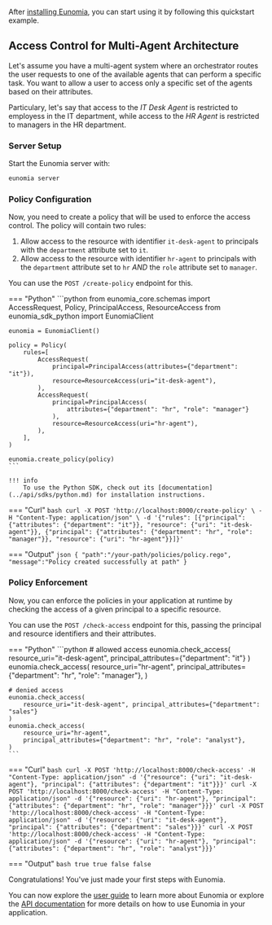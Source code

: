 After [installing Eunomia](installation.md), you can start using it by following this quickstart example.

## Access Control for Multi-Agent Architecture

Let's assume you have a multi-agent system where an orchestrator routes the user requests to one of the available agents that can perform a specific task. You want to allow a user to access only a specific set of the agents based on their attributes.

Particulary, let's say that access to the _IT Desk Agent_ is restricted to employess in the IT department, while access to the _HR Agent_ is restricted to managers in the HR department.

### Server Setup

Start the Eunomia server with:

```bash
eunomia server
```

### Policy Configuration

Now, you need to create a policy that will be used to enforce the access control. The policy will contain two rules:

1. Allow access to the resource with identifier `it-desk-agent` to principals with the `department` attribute set to `it`.
2. Allow access to the resource with identifier `hr-agent` to principals with the `department` attribute set to `hr` _AND_ the `role` attribute set to `manager`.

You can use the `POST /create-policy` endpoint for this.

=== "Python"
    ```python
    from eunomia_core.schemas import AccessRequest, Policy, PrincipalAccess, ResourceAccess
    from eunomia_sdk_python import EunomiaClient

    eunomia = EunomiaClient()

    policy = Policy(
        rules=[
            AccessRequest(
                principal=PrincipalAccess(attributes={"department": "it"}),
                resource=ResourceAccess(uri="it-desk-agent"),
            ),
            AccessRequest(
                principal=PrincipalAccess(
                    attributes={"department": "hr", "role": "manager"}
                ),
                resource=ResourceAccess(uri="hr-agent"),
            ),
        ],
    )

    eunomia.create_policy(policy)
    ```

    !!! info
        To use the Python SDK, check out its [documentation](../api/sdks/python.md) for installation instructions.

=== "Curl"
    ```bash
    curl -X POST 'http://localhost:8000/create-policy' \
    -H "Content-Type: application/json" \
    -d '{"rules": [{"principal": {"attributes": {"department": "it"}}, "resource": {"uri": "it-desk-agent"}}, {"principal": {"attributes": {"department": "hr", "role": "manager"}}, "resource": {"uri": "hr-agent"}}]}'
    ```

=== "Output"
    ```json
    {
        "path":"/your-path/policies/policy.rego",
        "message":"Policy created successfully at path"
    }
    ```

### Policy Enforcement

Now, you can enforce the policies in your application at runtime by checking the access of a given principal to a specific resource.

You can use the `POST /check-access` endpoint for this, passing the principal and resource identifiers and their attributes.

=== "Python"
    ```python
    # allowed access
    eunomia.check_access(
        resource_uri="it-desk-agent", principal_attributes={"department": "it"}
    )
    eunomia.check_access(
        resource_uri="hr-agent",
        principal_attributes={"department": "hr", "role": "manager"},
    )

    # denied access
    eunomia.check_access(
        resource_uri="it-desk-agent", principal_attributes={"department": "sales"}
    )
    eunomia.check_access(
        resource_uri="hr-agent",
        principal_attributes={"department": "hr", "role": "analyst"},
    )
    ```

=== "Curl"
    ```bash
    curl -X POST 'http://localhost:8000/check-access' -H "Content-Type: application/json" -d '{"resource": {"uri": "it-desk-agent"}, "principal": {"attributes": {"department": "it"}}}'
    curl -X POST 'http://localhost:8000/check-access' -H "Content-Type: application/json" -d '{"resource": {"uri": "hr-agent"}, "principal": {"attributes": {"department": "hr", "role": "manager"}}}'
    curl -X POST 'http://localhost:8000/check-access' -H "Content-Type: application/json" -d '{"resource": {"uri": "it-desk-agent"}, "principal": {"attributes": {"department": "sales"}}}'
    curl -X POST 'http://localhost:8000/check-access' -H "Content-Type: application/json" -d '{"resource": {"uri": "hr-agent"}, "principal": {"attributes": {"department": "hr", "role": "analyst"}}}'
    ```

=== "Output"
    ```bash
    true
    true
    false
    false
    ```

Congratulations! You've just made your first steps with Eunomia.

You can now explore the [user guide](user_guide/index.md) to learn more about Eunomia or explore the [API documentation](../api/index.md) for more details on how to use Eunomia in your application.

